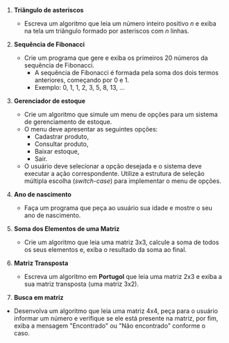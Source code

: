 1. **Triângulo de asteriscos**

    - Escreva um algoritmo que leia um número inteiro positivo _n_ e exiba na tela um triângulo formado por asteriscos com _n_ linhas.
	
2. **Sequência de Fibonacci**

    - Crie um programa que gere e exiba os primeiros 20 números da sequência de Fibonacci. 
        - A sequência de Fibonacci é formada pela soma dos dois termos anteriores, começando por 0 e 1. 
        - Exemplo: 0, 1, 1, 2, 3, 5, 8, 13, ...
        
3. **Gerenciador de estoque**

    - Crie um algoritmo que simule um menu de opções para um sistema de gerenciamento de estoque.
    - O menu deve apresentar as seguintes opções: 
        - Cadastrar produto, 
        - Consultar produto, 
        - Baixar estoque, 
        - Sair. 
    - O usuário deve selecionar a opção desejada e o sistema deve executar a ação correspondente. Utilize a estrutura de seleção múltipla escolha (_switch-case_) para implementar o menu de opções.

4. **Ano de nascimento**
    - Faça um programa que peça ao usuário sua idade e mostre o seu ano de nascimento.

5. **Soma dos Elementos de uma Matriz**
    - Crie um algoritmo que leia uma matriz 3x3, calcule a soma de todos os seus elementos e, exiba o resultado da soma ao final.
    
6. **Matriz Transposta**
    - Escreva um algoritmo em **Portugol** que leia uma matriz 2x3 e exiba a sua matriz transposta (uma matriz 3x2).

7. **Busca em matriz**
- Desenvolva um algoritmo que leia uma matriz 4x4, peça para o usuário informar um número e verifique se ele está presente na matriz, por fim, exiba a mensagem "Encontrado" ou "Não encontrado" conforme o caso.
     
